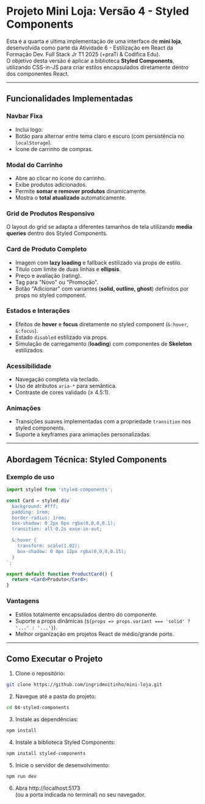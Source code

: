 # Projeto Mini Loja: Versão 4 - Styled Components

Esta é a quarta e última implementação de uma interface de **mini
loja**, desenvolvida como parte da Atividade 6 - Estilização em React da
Formação Dev. Full Stack Jr T1 2025 (+praTi & Codifica Edu).\
O objetivo desta versão é aplicar a biblioteca **Styled Components**,
utilizando CSS-in-JS para criar estilos encapsulados diretamente dentro
dos componentes React.

------------------------------------------------------------------------

## Funcionalidades Implementadas

### Navbar Fixa

-   Inclui logo.
-   Botão para alternar entre tema claro e escuro (com persistência no
    `localStorage`).
-   Ícone de carrinho de compras.

### Modal do Carrinho

-   Abre ao clicar no ícone do carrinho.
-   Exibe produtos adicionados.
-   Permite **somar e remover produtos** dinamicamente.
-   Mostra o **total atualizado** automaticamente.

### Grid de Produtos Responsivo

O layout do grid se adapta a diferentes tamanhos de tela utilizando
**media queries** dentro dos Styled Components.

### Card de Produto Completo

-   Imagem com **lazy loading** e fallback estilizado via props de
    estilo.
-   Título com limite de duas linhas e **ellipsis**.
-   Preço e avaliação (rating).
-   Tag para "Novo" ou "Promoção".
-   Botão "Adicionar" com variantes (**solid, outline, ghost**)
    definidos por props no styled component.

### Estados e Interações

-   Efeitos de **hover** e **focus** diretamente no styled component
    (`&:hover`, `&:focus`).
-   Estado `disabled` estilizado via props.
-   Simulação de carregamento (**loading**) com componentes de
    **Skeleton** estilizados.

### Acessibilidade

-   Navegação completa via teclado.
-   Uso de atributos `aria-*` para semântica.
-   Contraste de cores validado (≥ 4.5:1).

### Animações

-   Transições suaves implementadas com a propriedade `transition` nos
    styled components.
-   Suporte a keyframes para animações personalizadas.

------------------------------------------------------------------------

## Abordagem Técnica: Styled Components

### Exemplo de uso

``` jsx
import styled from 'styled-components';

const Card = styled.div`
  background: #fff;
  padding: 1rem;
  border-radius: 1rem;
  box-shadow: 0 2px 6px rgba(0,0,0,0.1);
  transition: all 0.2s ease-in-out;

  &:hover {
    transform: scale(1.02);
    box-shadow: 0 4px 12px rgba(0,0,0,0.15);
  }
`;

export default function ProductCard() {
  return <Card>Produto</Card>;
}
```

### Vantagens

-   Estilos totalmente encapsulados dentro do componente.
-   Suporte a props dinâmicas
    (`${props => props.variant === 'solid' ? '...' : '...'}`).
-   Melhor organização em projetos React de médio/grande porte.

------------------------------------------------------------------------

## Como Executar o Projeto

1.  Clone o repositório:

``` bash
git clone https://github.com/ingridmoitinho/mini-loja.git
```

2.  Navegue até a pasta do projeto:

``` bash
cd 04-styled-components
```

3.  Instale as dependências:

``` bash
npm install
```

4. Instale a biblioteca Styled Components:
``` bash
npm install styled-components
```

5.  Inicie o servidor de desenvolvimento:

``` bash
npm run dev
```

6.  Abra http://localhost:5173\
    (ou a porta indicada no terminal) no seu navegador.
